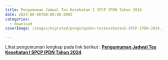 ```yaml
---
title: Pengumuman Jadwal Tes Kesehatan I SPCP IPDN Tahun 2024
date: 2024-08-06T00:00:00.000Z
categories:
  - download
coverImage: /images/migrated/pengunguman-teskesehatanI-SPCP-IPDN-2024.jpg

---
```


Lihat pengumuman lengkap pada link berikut : **[Pengumuman Jadwal Tes Kesehatan I SPCP IPDN Tahun 2024](https://bkd.nttprov.go.id/web/wp-content/uploads/2024/08/Pengumuman-Jadwal-Tes-Kesehatan-I-SPCP-IPDN-Tahun-2024.pdf)**
